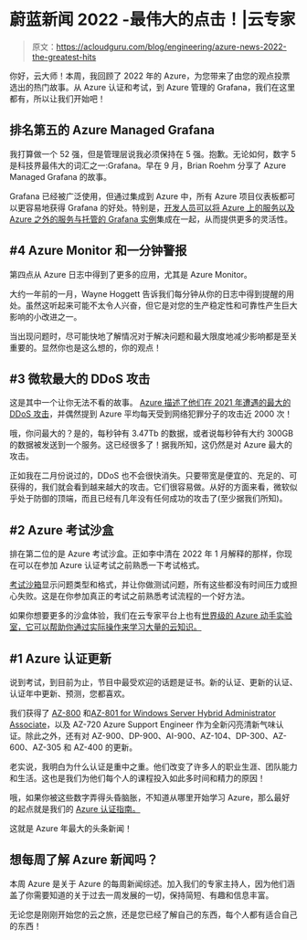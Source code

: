 # 蔚蓝新闻 2022 -最伟大的点击！|云专家

> 原文：<https://acloudguru.com/blog/engineering/azure-news-2022-the-greatest-hits>

你好，云大师！本周，我回顾了 2022 年的 Azure，为您带来了由您的观点投票选出的热门故事。从 Azure 认证和考试，到 Azure 管理的 Grafana，我们在这里都有，所以让我们开始吧！

## 排名第五的 Azure Managed Grafana

我打算做一个 52 强，但是管理层说我必须保持在 5 强。抱歉。无论如何，数字 5 是科技界最伟大的词汇之一:Grafana。早在 9 月，Brian Roehm 分享了 Azure Managed Grafana 的故事。

Grafana 已经被广泛使用，但通过集成到 Azure 中，所有 Azure 项目仪表板都可以更容易地获得 Grafana 的好处。特别是，[开发人员可以将 Azure 上的服务以及 Azure 之外的服务与托管的 Grafana 实例](https://azure.microsoft.com/en-us/blog/elevate-your-visualizations-with-azure-managed-grafana-now-generally-available/%2FEGJ2&v=Ck9m-YFpjgY)集成在一起，从而提供更多的灵活性。

## #4 Azure Monitor 和一分钟警报

第四点从 Azure 日志中得到了更多的应用，尤其是 Azure Monitor。

大约一年前的一月，Wayne Hoggett 告诉我们每分钟从你的日志中得到提醒的用处。虽然这听起来可能不太令人兴奋，但它是对您的生产稳定性和可靠性产生巨大影响的小改进之一。

当出现问题时，尽可能快地了解情况对于解决问题和最大限度地减少影响都是至关重要的。显然你也是这么想的，你的观点！

## #3 微软最大的 DDoS 攻击

这是其中一个让你无法不看的故事。 [Azure 描述了他们在 2021 年遭遇的最大的 DDoS 攻击](https://azure.microsoft.com/en-us/blog/azure-ddos-protection-2021-q3-and-q4-ddos-attack-trends/)，并偶然提到 Azure 平均每天受到网络犯罪分子的攻击近 2000 次！

哦，你问最大的？是的，每秒钟有 3.47Tb 的数据，或者说每秒钟有大约 300GB 的数据被发送到一个服务。这已经很多了！据我所知，这仍然是对 Azure 最大的攻击。

正如我在二月份说过的，DDoS 也不会很快消失。只要带宽是便宜的、充足的、可获得的，我们就会看到越来越大的攻击。它们很容易做。从好的方面来看，微软似乎处于防御的顶端，而且已经有几年没有任何成功的攻击了(至少据我们所知)。

## **#2 Azure 考试沙盒**

排在第二位的是 Azure 考试沙盒。正如李中清在 2022 年 1 月解释的那样，你现在可以在参加 Azure 认证考试之前熟悉一下考试格式。

[考试沙箱](https://techcommunity.microsoft.com/t5/microsoft-learn-blog/new-to-microsoft-certification-exams-we-have-something-you-need/ba-p/3041520)显示问题类型和格式，并让你做测试问题，所有这些都没有时间压力或担心失败。这是在你参加真正的考试之前熟悉考试流程的一个好方法。

如果你想要更多的沙盒体验，我们在云专家平台上也有[世界级的 Azure 动手实验室，它可以帮助你通过实际操作来学习大量的云知识。](https://acloudguru.com/pricing)

## #1 **Azure 认证更新**

说到考试，到目前为止，节目中最受欢迎的话题是证书。新的认证、更新的认证、认证年中更新、预测，您都喜欢。

我们获得了 [AZ-800](https://acloudguru.com/course/az-800-administering-windows-server-hybrid-core-infrastructure) 和[AZ-801 for Windows Server Hybrid Administrator Associate](https://youtu.be/gXIl70Ano9s)，以及 AZ-720 Azure Support Engineer 作为全新闪亮清新气味认证。除此之外，还有对 AZ-900、DP-900、AI-900、AZ-104、DP-300、AZ-600、AZ-305 和 AZ-400 的更新。

老实说，我明白为什么认证是重中之重。他们改变了许多人的职业生涯、团队能力和生活。这也是我们为他们每个人的课程投入如此多时间和精力的原因！

哦，如果你被这些数字弄得头昏脑胀，不知道从哪里开始学习 Azure，那么最好的起点就是我们的 [Azure 认证指南。](https://acloudguru.com/blog/engineering/which-azure-certification-is-right-for-me)

这就是 Azure 年最大的头条新闻！

## 想每周了解 Azure 新闻吗？

本周 Azure 是关于 Azure 的每周新闻综述。加入我们的专家主持人，因为他们涵盖了你需要知道的关于过去一周发展的一切，保持简短、有趣和信息丰富。

无论您是刚刚开始您的云之旅，还是您已经了解自己的东西，每个人都有适合自己的东西！